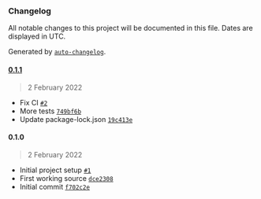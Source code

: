 ### Changelog

All notable changes to this project will be documented in this file. Dates are displayed in UTC.

Generated by [`auto-changelog`](https://github.com/CookPete/auto-changelog).

#### [0.1.1](https://github.com/plumdog/download-executable/compare/0.1.0...0.1.1)

> 2 February 2022

- Fix CI [`#2`](https://github.com/plumdog/download-executable/pull/2)
- More tests [`749bf6b`](https://github.com/plumdog/download-executable/commit/749bf6bdbeea8f818f57709717224cd965ab407b)
- Update package-lock.json [`19c413e`](https://github.com/plumdog/download-executable/commit/19c413e8112b6e8654e93a403d1f3db5e96cd994)

#### 0.1.0

> 2 February 2022

- Initial project setup [`#1`](https://github.com/plumdog/download-executable/pull/1)
- First working source [`dce2308`](https://github.com/plumdog/download-executable/commit/dce23088481fbff1a0e6319d7fa887479fa1135a)
- Initial commit [`f702c2e`](https://github.com/plumdog/download-executable/commit/f702c2e22e58ef8a10a3a5dea5bd9254acfc4d11)
